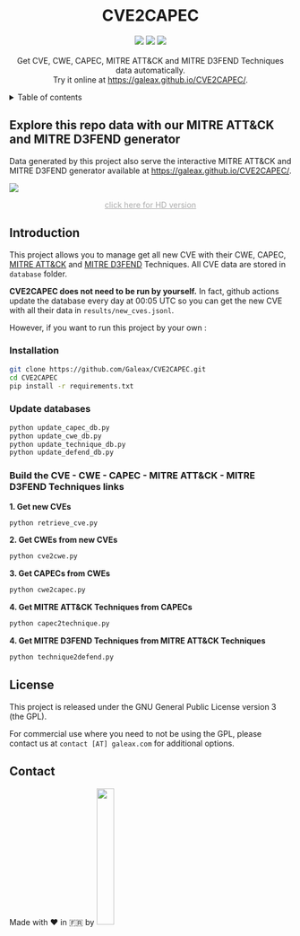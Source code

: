 <a name="readme-top"></a>
<div align="center">
  <h1 align="center">CVE2CAPEC</h1>
  <p align="center">
    <a href="https://www.python.org/"><img src="https://img.shields.io/badge/Python-v3.11.9-blue?style=for-the-badge&logo=Python"></a>
    <a href="https://github.com/Galeax/CVE2CAPEC"><img src="https://img.shields.io/badge/Github-35495E?logo=GitHub&style=for-the-badge"></a>
    <a href="https://galeax.github.io/CVE2CAPEC/"><img src="https://img.shields.io/badge/github%20pages-121013?style=for-the-badge&logo=github&logoColor=white"></a>
    <br/><br/>
    Get CVE, CWE, CAPEC, MITRE ATT&CK and MITRE D3FEND Techniques data automatically.
    <br/>
    Try it online at <a href="https://galeax.github.io/CVE2CAPEC/">https://galeax.github.io/CVE2CAPEC/</a>.
  </p>
</div>

<!-- TABLE OF CONTENTS -->
<details>
  <summary>Table of contents</summary>
  <ol>
    <li><a href="#introduction">Introduction</a></li>
    <li>
      <a href="#installation">Installation</a>
    </li>
    <li><a href="#usage">Usage</a>
      <ul>
        <li><a href="#update-databases">Update databases</a></li>
        <li><a href="#get-new-cves">Get new CVEs</a></li>
        <li><a href="#license">License</a></li>
        <li><a href="#contact">Contact</a></li>
      </ul>
     </li>
  </ol>
</details>

## Explore this repo data with our MITRE ATT&CK and MITRE D3FEND generator

Data generated by this project also serve the interactive MITRE ATT&CK and MITRE D3FEND generator available at <a href="https://galeax.github.io/CVE2CAPEC/">https://galeax.github.io/CVE2CAPEC/</a>.

[<img src="docs/cve2capec-lowdef.gif">](https://galeax.github.io/CVE2CAPEC/)

<p style="text-align:center;"><a href="docs/cve2capec.gif" style="color:#aaaaaa;">click here for HD version</a></p>


## Introduction 

This project allows you to manage get all new CVE with their CWE, CAPEC, [MITRE ATT&CK](https://attack.mitre.org/) and [MITRE D3FEND](https://d3fend.mitre.org/) Techniques.
All CVE data are stored in `database` folder.

**CVE2CAPEC does not need to be run by yourself.**
In fact, github actions update the database every day at 00:05 UTC so you can get the new CVE with all their data in `results/new_cves.jsonl`.

However, if you want to run this project by your own : 

### Installation

```sh
git clone https://github.com/Galeax/CVE2CAPEC.git
cd CVE2CAPEC
pip install -r requirements.txt
```

### Update databases

```sh
python update_capec_db.py
python update_cwe_db.py
python update_technique_db.py
python update_defend_db.py
```

### Build the CVE - CWE - CAPEC - MITRE ATT&CK - MITRE D3FEND Techniques links

 **1. Get new CVEs**
```sh
python retrieve_cve.py
```
**2. Get CWEs from new CVEs**
```sh
python cve2cwe.py
```
**3. Get CAPECs from CWEs**
```sh
python cwe2capec.py
```
**4. Get MITRE ATT&CK Techniques from CAPECs**
```sh
python capec2technique.py
```

**4. Get MITRE D3FEND Techniques from MITRE ATT&CK Techniques**
```sh
python technique2defend.py
```

## License

This project is released under the GNU General Public License version 3 (the GPL).

For commercial use where you need to not be using the GPL, please contact us at `contact [AT] galeax.com` for additional options.

## Contact

Made with ❤️ in 🇫🇷 by <a href="https://galeax.com"><img src="https://galeax.com/wp-content/uploads/2024/01/logo_galeax_blue-e1705315482396.png" width=25%>
